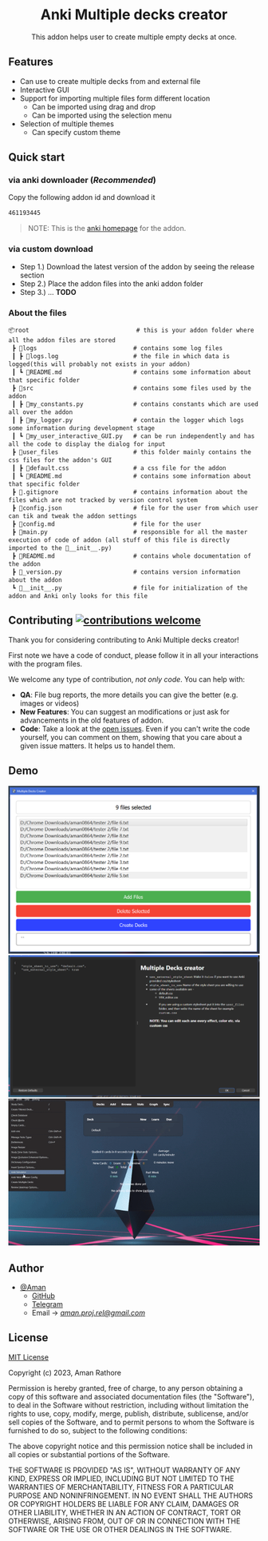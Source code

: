 <div align="center">
  <h1>Anki Multiple decks creator</h1>
</div>

<p align="center">
  This addon helps user to create multiple empty decks at once.
  <!-- TODO add some of the github badges and shields-->
</p>


## Features

* Can use to create multiple decks from and external file
* Interactive GUI
* Support for importing multiple files form different location
  * Can be imported using drag and drop
  * Can be imported using the selection menu
* Selection of multiple themes
  * Can specify custom theme

## Quick start

### via anki downloader (_Recommended_)
Copy the following addon id and download it 
```bash
461193445
```
> NOTE: This is the [anki homepage](https://ankiweb.net/shared/info/461193445) for the addon.
### via custom download
- Step 1.) Download the latest version of the addon by seeing the release section
- Step 2.) Place the addon files into the anki addon folder
- Step 3.) ... __TODO__

### About the files
```
📦root                              # this is your addon folder where all the addon files are stored
 ┣ 📂logs                           # contains some log files
 ┃ ┣ 📜logs.log                     # the file in which data is logged(this will probably not exists in your addon)
 ┃ ┗ 📜README.md                    # contains some information about that specific folder
 ┣ 📂src                            # contains some files used by the addon
 ┃ ┣ 📜my_constants.py              # contains constants which are used all over the addon
 ┃ ┣ 📜my_logger.py                 # contain the logger which logs some information during development stage
 ┃ ┗ 📜my_user_interactive_GUI.py   # can be run independently and has all the code to display the dialog for input
 ┣ 📂user_files                     # this folder mainly contains the css files for the addon's GUI
 ┃ ┣ 📜default.css                  # a css file for the addon
 ┃ ┗ 📜README.md                    # contains some information about that specific folder
 ┣ 📜.gitignore                     # contains information about the files which are not tracked by version control system
 ┣ 📜config.json                    # file for the user from which user can tik and tweak the addon settings
 ┣ 📜config.md                      # file for the user 
 ┣ 📜main.py                        # responsible for all the master execution of code of addon (all stuff of this file is directly imported to the 📜__init__.py)
 ┣ 📜README.md                      # contains whole documentation of the addon
 ┣ 📜_version.py                    # contains version information about the addon
 ┗ 📜__init__.py                    # file for initialization of the addon and Anki only looks for this file
```

## Contributing [![contributions welcome](https://img.shields.io/badge/contributions-welcome-brightgreen.svg?style=flat)](issues.md)

Thank you for considering contributing to Anki Multiple decks creator!

First note we have a code of conduct, please follow it in all your interactions with the program files.

We welcome any type of contribution, _not only code_. You can help with:
- **QA**: File bug reports, the more details you can give the better (e.g. images or videos)
- **New Features**: You can suggest an modifications or just ask for advancements in the old features of addon.
- **Code**: Take a look at the [open issues](issues.md). Even if you can't write the code yourself, you can comment on them, showing that you care about a given issue matters. It helps us to handel them.

## Demo

![img1](https://github.com/AmanRathoreP/AmanRathoreP/blob/main/imgs/multiple_decks_creator_img_1.png)
![img2](https://github.com/AmanRathoreP/AmanRathoreP/blob/main/imgs/multiple_decks_creator_img_2.png)
![gif1](https://github.com/AmanRathoreP/AmanRathoreP/blob/main/imgs/multi_decks_creator.gif)

## Author

- [@Aman](https://www.github.com/AmanRathoreP)
   - [GitHub](https://www.github.com/AmanRathoreM)
   - [Telegram](https://t.me/aman0864)
   - Email -> *aman.proj.rel@gmail.com*
## License

[MIT License](https://choosealicense.com/licenses/mit/)

Copyright (c) 2023, Aman Rathore

Permission is hereby granted, free of charge, to any person obtaining a copy
of this software and associated documentation files (the "Software"), to deal
in the Software without restriction, including without limitation the rights
to use, copy, modify, merge, publish, distribute, sublicense, and/or sell
copies of the Software, and to permit persons to whom the Software is
furnished to do so, subject to the following conditions:

The above copyright notice and this permission notice shall be included in all
copies or substantial portions of the Software.

THE SOFTWARE IS PROVIDED "AS IS", WITHOUT WARRANTY OF ANY KIND, EXPRESS OR
IMPLIED, INCLUDING BUT NOT LIMITED TO THE WARRANTIES OF MERCHANTABILITY,
FITNESS FOR A PARTICULAR PURPOSE AND NONINFRINGEMENT. IN NO EVENT SHALL THE
AUTHORS OR COPYRIGHT HOLDERS BE LIABLE FOR ANY CLAIM, DAMAGES OR OTHER
LIABILITY, WHETHER IN AN ACTION OF CONTRACT, TORT OR OTHERWISE, ARISING FROM,
OUT OF OR IN CONNECTION WITH THE SOFTWARE OR THE USE OR OTHER DEALINGS IN THE
SOFTWARE.
